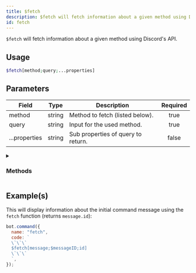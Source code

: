 ```yaml
---
title: $fetch
description: $fetch will fetch information about a given method using Discord's API.
id: fetch
---
```


`$fetch` will fetch information about a given method using Discord's API.

## Usage

```php
$fetch[method;query;...properties]
```

## Parameters

| Field         | Type   | Description                        | Required |
| ------------- | ------ | ---------------------------------- | :------: |
| method        | string | Method to fetch (listed below).    |   true   |
| query         | string | Input for the used method.         |   true   |
| ...properties | string | Sub properties of query to return. |  false   |

<details>
  <summary><h3> Methods </h3></summary>

| Methods             |
| ------------------- |
| message             |
| channel             |
| user                |
| invite              |
| webhook             |
| application         |
| command             |
| guildPreview        |
| guildTemplate       |
| premiumStickerPacks |
| sticker             |
| guildCommand        |
| default             |

</details>

## Example(s)

This will display information about the initial command message using the `fetch` function (returns `message.id`):

```javascript
bot.command({
  name: "fetch",
  code: `
  \`\`\`
  $fetch[message;$messageID;id]
  \`\`\`
  `,
});
```
